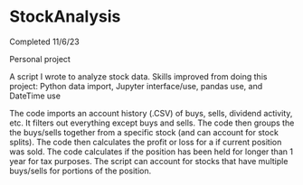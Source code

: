 # StockAnalysis
Completed 11/6/23 <br>

Personal project

A script I wrote to analyze stock data. Skills improved from doing this project: Python data import, Jupyter interface/use, pandas use, and DateTime use

The code imports an account history (.CSV) of buys, sells, dividend activity, etc. It filters out everything except buys and sells. The code then groups the the buys/sells together from a specific stock (and can account for stock splits). The code then calculates the profit or loss for a if current position was sold. The code calculates if the position has been held for longer than 1 year for tax purposes. The script can account for stocks that have multiple buys/sells for portions of the position. 
